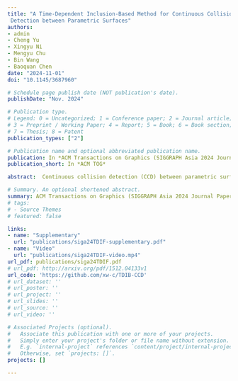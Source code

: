 ```yaml
---
title: "A Time-Dependent Inclusion-Based Method for Continuous Collision
 Detection between Parametric Surfaces"
authors:
- admin
- Cheng Yu
- Xingyu Ni
- Mengyu Chu
- Bin Wang
- Baoquan Chen
date: "2024-11-01"
doi: "10.1145/3687960"

# Schedule page publish date (NOT publication's date).
publishDate: "Nov. 2024"

# Publication type.
# Legend: 0 = Uncategorized; 1 = Conference paper; 2 = Journal article;
# 3 = Preprint / Working Paper; 4 = Report; 5 = Book; 6 = Book section;
# 7 = Thesis; 8 = Patent
publication_types: ["2"]

# Publication name and optional abbreviated publication name.
publication: In *ACM Transactions on Graphics (SIGGRAPH Asia 2024 Journal Papers)*
publication_short: In *ACM TOG*

abstract:  Continuous collision detection (CCD) between parametric surfaces is typically formulated as a five-dimensional constrained optimization problem. In the field of CAD and computer graphics, common approaches to solving this problem rely on linearization or sampling strategies. Alternatively, inclusion-based techniques detect collisions by employing 5D inclusion functions, which are typically designed to represent the swept volumes of parametric surfaces over a given time span, and narrowing down the earliest collision moment through subdivision in both spatial and temporal dimensions. However, when high detection accuracy is required, all these approaches significantly increases computational consumption due to the  high-dimensional searching space. In this work, we develop a new time-dependent inclusion-based CCD framework that eliminates the need for temporal subdivision and can speedup conventional methods by a factor ranging from 36 to 138. To achieve this, we propose a novel time-dependent inclusion function that provides a continuous representation of a moving surface, along with a corresponding intersection detection algorithm that quickly identifies the time intervals when collisions are likely to occur. We validate our method across various primitive types, demonstrate its efficacy within the simulation pipeline and show that it significantly improves CCD efficiency while maintaining accuracy.

# Summary. An optional shortened abstract.
summary: ACM Transactions on Graphics (SIGGRAPH Asia 2024 Journal Papers)
# tags:
# - Source Themes
# featured: false

links:
- name: "Supplementary"
  url: "publications/siga24TDIF-supplementary.pdf"
- name: "Video"
  url: "publications/siga24TDIF-video.mp4"
url_pdf: publications/siga24TDIF.pdf
# url_pdf: http://arxiv.org/pdf/1512.04133v1
url_code: 'https://github.com/xw-c/TDIB-CCD'
# url_dataset: ''
# url_poster: ''
# url_project: ''
# url_slides: ''
# url_source: ''
# url_video: ''

# Associated Projects (optional).
#   Associate this publication with one or more of your projects.
#   Simply enter your project's folder or file name without extension.
#   E.g. `internal-project` references `content/project/internal-project/index.md`.
#   Otherwise, set `projects: []`.
projects: []

---
```

